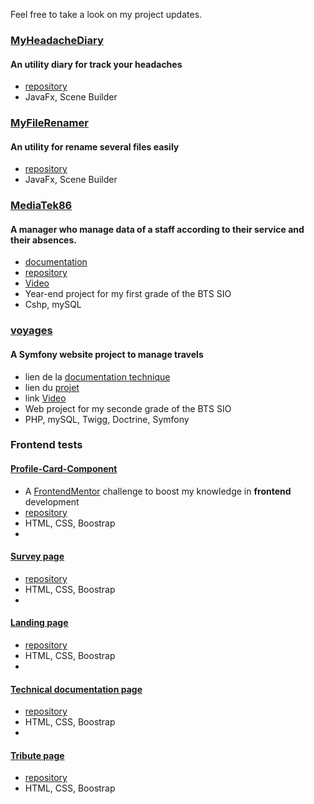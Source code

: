 Feel free to take a look on my project updates.


### [MyHeadacheDiary](https://elshindr.github.io/MyHeadacheDiary)
#### An utility diary for track your headaches
- [repository](https://github.com/Elshindr/MyHeadacheDiary)
- JavaFx, Scene Builder



### [MyFileRenamer](https://elshindr.github.io/MyFileRenamer)
#### An utility for rename several files easily
- [repository](https://github.com/Elshindr/MyFileRenamer)
- JavaFx, Scene Builder



### [MediaTek86](https://github.com/Elshindr/Elshindr.github.io/tree/main/Projet_MediaTek86)
#### A manager who manage data of a staff according to their service and their absences.
- [documentation](https://elshindr.github.io/Projet_MediaTek86/DocumentationTechnique/Help)
- [repository](https://github.com/Elshindr/Elshindr.github.io/tree/main/Projet_MediaTek86/ProjetCNED)
- [Video](https://elshindr.github.io/Projet_MediaTek86/Video/Video-IntroductionApplication.html)
- Year-end project for my first grade of the BTS SIO
- Cshp, mySQL



### [voyages]()
#### A Symfony website project to manage travels 
- lien de la [documentation technique](https://elshindr.github.io/Projet_MediaTek86/DocumentationTechnique/Help)
- lien du [projet](https://github.com/Elshindr/Elshindr.github.io/tree/main/Projet_MediaTek86/ProjetCNED)
- link [Video](https://elshindr.github.io/Projet_MediaTek86/Video/Video-IntroductionApplication.html)
- Web project for my seconde grade of the BTS SIO
- PHP, mySQL, Twigg, Doctrine, Symfony



### Frontend tests
#### [Profile-Card-Component](https://elshindr.github.io/Profile-Card-Component/)
- A [FrontendMentor](https://www.frontendmentor.io/challenges) challenge to boost my knowledge in **frontend** development
- [repository](https://github.com/Elshindr/Elshindr.github.io/tree/main/Profile-Card-Component)
- HTML, CSS, Boostrap
- 
#### [Survey page](https://elshindr.github.io/SurveyPage)
- [repository](https://github.com/Elshindr/Elshindr.github.io/tree/main/SurveyPage)
- HTML, CSS, Boostrap
- 
#### [Landing page](https://elshindr.github.io/ProductLandingPage)
- [repository](https://github.com/Elshindr/Elshindr.github.io/tree/main/ProductLandingPage)
- HTML, CSS, Boostrap
- 
#### [Technical documentation page](https://elshindr.github.io/TechnicalDocumentationPage)
- [repository](https://github.com/Elshindr/Elshindr.github.io/tree/main/TechnicalDocumentationPage)
- HTML, CSS, Boostrap
- 
#### [Tribute page](https://elshindr.github.io/TributePage)
- [repository](https://github.com/Elshindr/Elshindr.github.io/tree/main/TributePage)
- HTML, CSS, Boostrap

